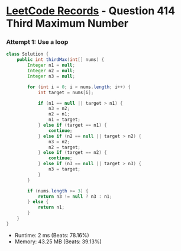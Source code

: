 # [LeetCode Records](../../README.md) - Question 414 Third Maximum Number

### Attempt 1: Use a loop
```java
class Solution {
    public int thirdMax(int[] nums) {
        Integer n1 = null;
        Integer n2 = null;
        Integer n3 = null;

        for (int i = 0; i < nums.length; i++) {
            int target = nums[i];

            if (n1 == null || target > n1) {
                n3 = n2;
                n2 = n1;
                n1 = target;
            } else if (target == n1) {
                continue;
            } else if (n2 == null || target > n2) {
                n3 = n2;
                n2 = target;
            } else if (target == n2) {
                continue;
            } else if (n3 == null || target > n3) {
                n3 = target;
            }
        }

        if (nums.length >= 3) {
            return n3 != null ? n3 : n1;
        } else {
            return n1;
        }
    }
}
```
- Runtime: 2 ms (Beats: 78.16%)
- Memory: 43.25 MB (Beats: 39.13%)

<br>
